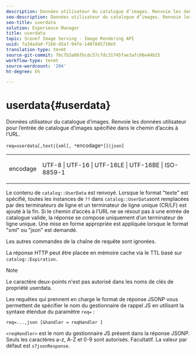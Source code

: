 ```yaml
---
description: Données utilisateur du catalogue d’images. Renvoie les données utilisateur pour l’entrée de catalogue d’images spécifiée dans le chemin d’accès à l’URL.
seo-description: Données utilisateur du catalogue d’images. Renvoie les données utilisateur pour l’entrée de catalogue d’images spécifiée dans le chemin d’accès à l’URL.
seo-title: userdata
solution: Experience Manager
title: userdata
topic: Scene7 Image Serving - Image Rendering API
uuid: 7a34adad-f1b6-45a7-94fe-1407845710e5
translation-type: tm+mt
source-git-commit: 7bc7b3a86fbcdc57cfdc31745fae3afc06e44b15
workflow-type: tm+mt
source-wordcount: '204'
ht-degree: 6%

---
```



# userdata{#userdata}

Données utilisateur du catalogue d’images. Renvoie les données utilisateur pour l’entrée de catalogue d’images spécifiée dans le chemin d’accès à l’URL.

`req=userdata[,text|{xml[, *`encodage`*]}|json]`

<table id="simpletable_F9D94C83865F4216BCF7987C32FACC46"> 
 <tr class="strow"> 
  <td class="stentry"> <p><span class="varname"> encodage</span> </p> </td> 
  <td class="stentry"> <p><span class="codeph"> UTF-8 | UTF-16 | UTF-16LE | UTF-16BE | ISO-8859-1</span> </p></td> 
 </tr> 
</table>

Le contenu de `catalog::UserData` est renvoyé. Lorsque le format &quot;texte&quot; est spécifié, toutes les instances de `??` dans `catalog::UserData`sont remplacées par des terminateurs de ligne et un terminateur de ligne unique (CR/LF) est ajouté à la fin. Si le chemin d’accès à l’URL ne se résout pas à une entrée de catalogue valide, la réponse se compose uniquement d’un terminateur de ligne unique. Une mise en forme appropriée est appliquée lorsque le format &quot;xml&quot; ou &quot;json&quot; est demandé.

Les autres commandes de la chaîne de requête sont ignorées.

La réponse HTTP peut être placée en mémoire cache via le TTL basé sur `catalog::Expiration`.

>[!NOTE]
>
>Le caractère deux-points n&#39;est pas autorisé dans les noms de clés de propriété userdata.

Les requêtes qui prennent en charge le format de réponse JSONP vous permettent de spécifier le nom du gestionnaire de rappel JS en utilisant la syntaxe étendue du paramètre `req=` :

`req=...,json [&handler = reqHandler ]`

`<reqHandler>` est le nom du gestionnaire JS présent dans la réponse JSONP. Seuls les caractères a-z, A-Z et 0-9 sont autorisés. Facultatif. La valeur par défaut est `s7jsonResponse`.
